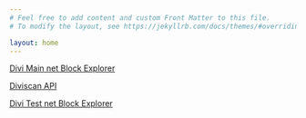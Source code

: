 ```yaml
---
# Feel free to add content and custom Front Matter to this file.
# To modify the layout, see https://jekyllrb.com/docs/themes/#overriding-theme-defaults

layout: home
---
```


[Divi Main net Block Explorer](https://blocks.divi.domains)

[Diviscan API](https://diviscan.divi.domains)


[Divi Test net Block Explorer](https://blocks-testnet.divi.domains)
